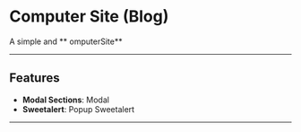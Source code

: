 # Computer Site (Blog)

A simple and ** omputerSite**

---

## Features

- **Modal Sections**: Modal
- **Sweetalert**: Popup Sweetalert



---
